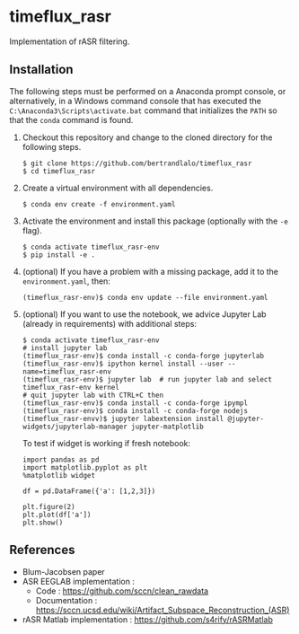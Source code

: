 # timeflux_rasr
Implementation of rASR filtering. 

## Installation
The following steps must be performed on a Anaconda prompt console, or 
alternatively, in a Windows command console that has executed the 
`C:\Anaconda3\Scripts\activate.bat` command that initializes the `PATH` so that
the `conda` command is found.


1. Checkout this repository and change to the cloned directory
   for the following steps.

    ```
    $ git clone https://github.com/bertrandlalo/timeflux_rasr
    $ cd timeflux_rasr
    ```
    
2. Create a virtual environment with all dependencies.

    ```
    $ conda env create -f environment.yaml
    ```
    
3. Activate the environment and install this package (optionally with the `-e` 
    flag).

    ```
    $ conda activate timeflux_rasr-env
    $ pip install -e .
    ```

4. (optional) If you have a problem with a missing package, add it to the `environment.yaml`, then:
    ```
    (timeflux_rasr-env)$ conda env update --file environment.yaml
    ```

5. (optional) If you want to use the notebook, we advice Jupyter Lab (already in requirements) with additional steps:
    ```
    $ conda activate timeflux_rasr-env
    # install jupyter lab 
    (timeflux_rasr-env)$ conda install -c conda-forge jupyterlab 
    (timeflux_rasr-env)$ ipython kernel install --user --name=timeflux_rasr-env 
    (timeflux_rasr-env)$ jupyter lab  # run jupyter lab and select timeflux_rasr-env kernel
    # quit jupyter lab with CTRL+C then
    (timeflux_rasr-env)$ conda install -c conda-forge ipympl
    (timeflux_rasr-env)$ conda install -c conda-forge nodejs 
    (timeflux_rasr-envv)$ jupyter labextension install @jupyter-widgets/jupyterlab-manager jupyter-matplotlib
    ```
   
    To test if widget is working if fresh notebook:
    ```
    import pandas as pd
    import matplotlib.pyplot as plt
    %matplotlib widget
    
    df = pd.DataFrame({'a': [1,2,3]})
    
    plt.figure(2)
    plt.plot(df['a'])
    plt.show()
    ```

## References 
- Blum-Jacobsen paper
- ASR EEGLAB implementation :
    - Code : https://github.com/sccn/clean_rawdata
    - Documentation : https://sccn.ucsd.edu/wiki/Artifact_Subspace_Reconstruction_(ASR)
- rASR Matlab implementation : https://github.com/s4rify/rASRMatlab
